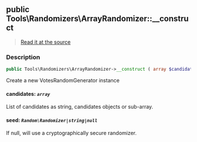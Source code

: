 ## public Tools\Randomizers\ArrayRandomizer::__construct

> [Read it at the source](https://github.com/julien-boudry/Condorcet/blob/master/src/Tools/Randomizers/ArrayRandomizer.php#L48)

### Description    

```php
public Tools\Randomizers\ArrayRandomizer->__construct ( array $candidates [, Random\Randomizer|string|null $seed = null] )
```

Create a new VotesRandomGenerator instance
    

#### **candidates:** *`array`*   
List of candidates as string, candidates objects or sub-array.    


#### **seed:** *`Random\Randomizer|string|null`*   
If null, will use a cryptographically secure randomizer.    
